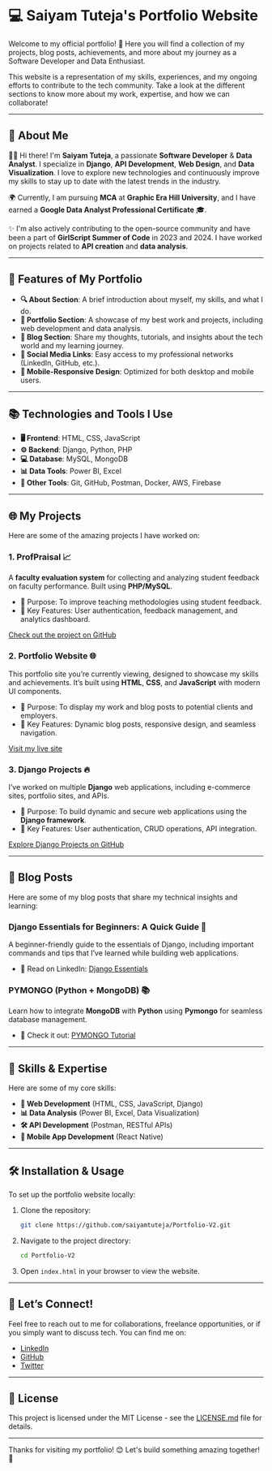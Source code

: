 
# 💻 Saiyam Tuteja's Portfolio Website

Welcome to my official portfolio! 🚀 Here you will find a collection of my projects, blog posts, achievements, and more about my journey as a Software Developer and Data Enthusiast.

This website is a representation of my skills, experiences, and my ongoing efforts to contribute to the tech community. Take a look at the different sections to know more about my work, expertise, and how we can collaborate!

---

## 📌 **About Me**

👨‍💻 Hi there! I'm **Saiyam Tuteja**, a passionate **Software Developer** & **Data Analyst**. I specialize in **Django**, **API Development**, **Web Design**, and **Data Visualization**. I love to explore new technologies and continuously improve my skills to stay up to date with the latest trends in the industry.

🌍 Currently, I am pursuing **MCA** at **Graphic Era Hill University**, and I have earned a **Google Data Analyst Professional Certificate** 🎓.

✨ I'm also actively contributing to the open-source community and have been a part of **GirlScript Summer of Code** in 2023 and 2024. I have worked on projects related to **API creation** and **data analysis**.

---

## 🚀 **Features of My Portfolio**

- **🔍 About Section**: A brief introduction about myself, my skills, and what I do.
- **📂 Portfolio Section**: A showcase of my best work and projects, including web development and data analysis.
- **📖 Blog Section**: Share my thoughts, tutorials, and insights about the tech world and my learning journey.
- **🔗 Social Media Links**: Easy access to my professional networks (LinkedIn, GitHub, etc.).
- **📲 Mobile-Responsive Design**: Optimized for both desktop and mobile users.

---

## 📚 **Technologies and Tools I Use**

- **🖥️ Frontend**: HTML, CSS, JavaScript
- **⚙️ Backend**: Django, Python, PHP
- **💻 Database**: MySQL, MongoDB
- **📊 Data Tools**: Power BI, Excel
- **🔧 Other Tools**: Git, GitHub, Postman, Docker, AWS, Firebase

---

## 🌐 **My Projects**

Here are some of the amazing projects I have worked on:

### 1. **ProfPraisal** 📈
A **faculty evaluation system** for collecting and analyzing student feedback on faculty performance. Built using **PHP/MySQL**.

- 🎯 Purpose: To improve teaching methodologies using student feedback.
- 🚀 Key Features: User authentication, feedback management, and analytics dashboard.

[Check out the project on GitHub](https://github.com/saiyamtuteja/profpraisal)

### 2. **Portfolio Website** 🌐
This portfolio site you’re currently viewing, designed to showcase my skills and achievements. It’s built using **HTML**, **CSS**, and **JavaScript** with modern UI components.

- 🎯 Purpose: To display my work and blog posts to potential clients and employers.
- 🚀 Key Features: Dynamic blog posts, responsive design, and seamless navigation.

[Visit my live site](https://saiyamtuteja.com)

### 3. **Django Projects** 🔥
I’ve worked on multiple **Django** web applications, including e-commerce sites, portfolio sites, and APIs.

- 🎯 Purpose: To build dynamic and secure web applications using the **Django framework**.
- 🚀 Key Features: User authentication, CRUD operations, API integration.

[Explore Django Projects on GitHub](https://github.com/saiyamtuteja/django-projects)

---

## 📝 **Blog Posts**

Here are some of my blog posts that share my technical insights and learning:

### **Django Essentials for Beginners: A Quick Guide 🚀**
A beginner-friendly guide to the essentials of Django, including important commands and tips that I’ve learned while building web applications.

- 📝 Read on LinkedIn: [Django Essentials](https://www.linkedin.com)

### **PYMONGO (Python + MongoDB) 📚**
Learn how to integrate **MongoDB** with **Python** using **Pymongo** for seamless database management.

- 📝 Check it out: [PYMONGO Tutorial](https://www.linkedin.com)

---

## 🎯 **Skills & Expertise**

Here are some of my core skills:

- **🔧 Web Development** (HTML, CSS, JavaScript, Django)
- **📊 Data Analysis** (Power BI, Excel, Data Visualization)
- **🛠️ API Development** (Postman, RESTful APIs)
- **📱 Mobile App Development** (React Native)

---

## 🛠️ **Installation & Usage**

To set up the portfolio website locally:

1. Clone the repository:
   ```bash
   git clone https://github.com/saiyamtuteja/Portfolio-V2.git
   ```
2. Navigate to the project directory:
   ```bash
   cd Portfolio-V2
   ```
3. Open `index.html` in your browser to view the website.

---

## 🤝 **Let’s Connect!**

Feel free to reach out to me for collaborations, freelance opportunities, or if you simply want to discuss tech. You can find me on:

- [LinkedIn](https://www.linkedin.com/in/saiyamtuteja)
- [GitHub](https://github.com/saiyamtuteja)
- [Twitter](https://twitter.com/saiyamtuteja)

---

## 📜 **License**

This project is licensed under the MIT License - see the [LICENSE.md](LICENSE.md) file for details.

---

Thanks for visiting my portfolio! 😊 Let's build something amazing together! 🚀


